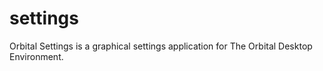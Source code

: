# settings
Orbital Settings is a graphical settings application for The Orbital Desktop Environment.
